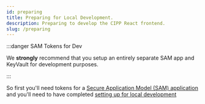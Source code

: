 ```yaml
---
id: preparing
title: Preparing for Local Development.
description: Preparing to develop the CIPP React frontend.
slug: /preparing
---
```


:::danger SAM Tokens for Dev

We **strongly** recommend that you setup an entirely separate SAM app and KeyVault for development purposes.

:::

So first you'll need tokens for a [Secure Application Model (SAM) application](../../user/gettingstarted/prerequisites/) and you'll need to have completed [setting up for local development](/docs/dev/settingup)
